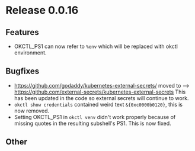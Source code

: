 # Release 0.0.16

## Features
- OKCTL_PS1 can now refer to `%env` which will be replaced with okctl environment.

## Bugfixes
- https://github.com/godaddy/kubernetes-external-secrets/ moved to --> https://github.com/external-secrets/kubernetes-external-secrets This has been updated in the code so external secrets will continue to work.
- `okctl show credentials` contained weird text `&{0xc0000b0120}`, this is now removed.
- Setting OKCTL_PS1 in `okctl venv` didn't work properly because of missing quotes in the resulting subshell's PS1. This
is now fixed.


## Other
